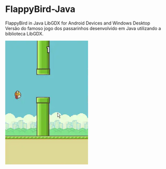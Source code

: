 # FlappyBird-Java
FlappyBird in Java LibGDX for Android Devices and Windows Desktop
Versão do famoso jogo dos passarinhos desenvolvido em Java utilizando a biblioteca LibGDX.

<img src="img01.png">
